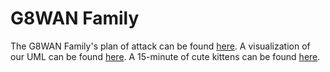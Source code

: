# G8WAN Family
The G8WAN Family's plan of attack can be found [here](https://docs.google.com/document/d/1LI0RIW6GMVIx_SoQQlFXFNp5ewwv8LaXPmvJVJ_1Lgs/edit?usp=sharing). A visualization of our UML can be found [here](https://drive.google.com/file/d/1BKeV3B4UhMzy13e2IQ6wwV8ObSwCsY8S/view?usp=sharing). A 15-minute of cute kittens can be found [here](https://www.youtube.com/watch?v=co47u19cbds&ab_channel=ThePetCollective).
